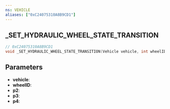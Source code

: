 ```yaml
---
ns: VEHICLE
aliases: ["0xC24075310A8B9CD1"]
---
```

## _SET_HYDRAULIC_WHEEL_STATE_TRANSITION

```c
// 0xC24075310A8B9CD1
void _SET_HYDRAULIC_WHEEL_STATE_TRANSITION(Vehicle vehicle, int wheelID, Any p2, float p3, float p4);
```

## Parameters
* **vehicle**: 
* **wheelID**: 
* **p2**: 
* **p3**: 
* **p4**: 

